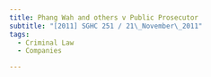 ```yaml
---
title: Phang Wah and others v Public Prosecutor 
subtitle: "[2011] SGHC 251 / 21\_November\_2011"
tags:
  - Criminal Law
  - Companies

---
```


